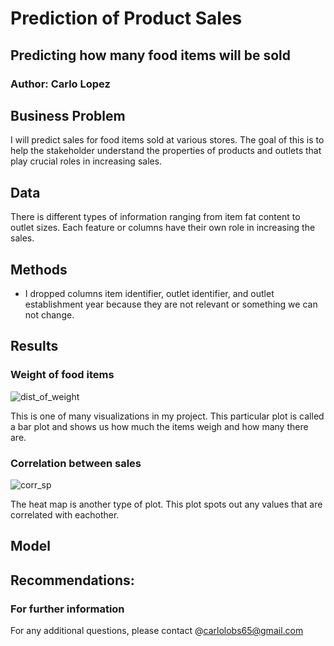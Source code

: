 # Prediction of Product Sales
## Predicting how many food items will be sold
### Author: Carlo Lopez

## Business Problem
I will predict sales for food items sold at various stores. The goal of this is to help the stakeholder understand the properties of products and outlets that play crucial roles in increasing sales.

## Data
There is different types of information ranging from item fat content to outlet sizes. Each feature or columns have their own role in increasing the sales.
## Methods
- I dropped columns item identifier, outlet identifier, and outlet establishment year because they are not relevant or something we can not change.


## Results 
### Weight of food items
![dist_of_weight](https://github.com/carlolopez03/Prediction-of-Product-Sales/assets/139676444/1281556b-3e81-4540-8e80-02eab89745e5)

This is one of many visualizations in my project. This particular plot is called a bar plot and shows us how much the items weigh and how many there are.
### Correlation between sales
![corr_sp](https://github.com/carlolopez03/Prediction-of-Product-Sales/assets/139676444/d1c52e69-5e5e-440a-bb7a-d30675e5d9fc)

The heat map is another type of plot. This plot spots out any values that are correlated with eachother.

## Model
## Recommendations: 
### For further information 
For any additional questions, please contact @carlolobs65@gmail.com
